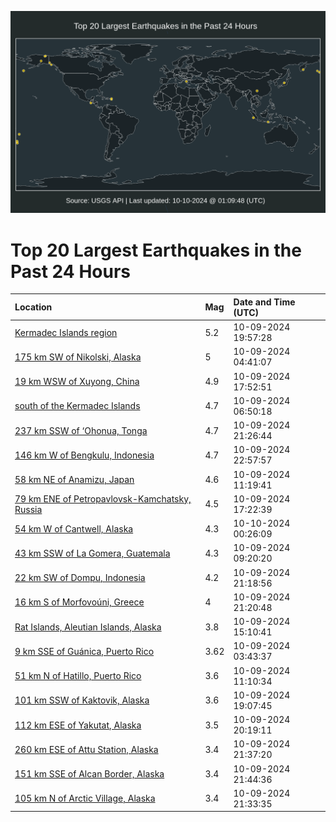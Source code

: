 ![Map](./map.png)

# Top 20 Largest Earthquakes in the Past 24 Hours

| Location | Mag | Date and Time (UTC) |
|:---|:---|:---|
| [Kermadec Islands region](https://earthquake.usgs.gov/earthquakes/eventpage/us6000nxmm) | 5.2 | 10-09-2024 19:57:28 |
| [175 km SW of Nikolski, Alaska](https://earthquake.usgs.gov/earthquakes/eventpage/us6000nxg5) | 5 | 10-09-2024 04:41:07 |
| [19 km WSW of Xuyong, China](https://earthquake.usgs.gov/earthquakes/eventpage/us6000nxlt) | 4.9 | 10-09-2024 17:52:51 |
| [south of the Kermadec Islands](https://earthquake.usgs.gov/earthquakes/eventpage/us6000nxgy) | 4.7 | 10-09-2024 06:50:18 |
| [237 km SSW of ‘Ohonua, Tonga](https://earthquake.usgs.gov/earthquakes/eventpage/us6000nxnq) | 4.7 | 10-09-2024 21:26:44 |
| [146 km W of Bengkulu, Indonesia](https://earthquake.usgs.gov/earthquakes/eventpage/us6000nxpk) | 4.7 | 10-09-2024 22:57:57 |
| [58 km NE of Anamizu, Japan](https://earthquake.usgs.gov/earthquakes/eventpage/us6000nxhs) | 4.6 | 10-09-2024 11:19:41 |
| [79 km ENE of Petropavlovsk-Kamchatsky, Russia](https://earthquake.usgs.gov/earthquakes/eventpage/us6000nxld) | 4.5 | 10-09-2024 17:22:39 |
| [54 km W of Cantwell, Alaska](https://earthquake.usgs.gov/earthquakes/eventpage/ak024d1os5jt) | 4.3 | 10-10-2024 00:26:09 |
| [43 km SSW of La Gomera, Guatemala](https://earthquake.usgs.gov/earthquakes/eventpage/us6000nxhj) | 4.3 | 10-09-2024 09:20:20 |
| [22 km SW of Dompu, Indonesia](https://earthquake.usgs.gov/earthquakes/eventpage/us6000nxn8) | 4.2 | 10-09-2024 21:18:56 |
| [16 km S of Morfovoúni, Greece](https://earthquake.usgs.gov/earthquakes/eventpage/us6000nxn5) | 4 | 10-09-2024 21:20:48 |
| [Rat Islands, Aleutian Islands, Alaska](https://earthquake.usgs.gov/earthquakes/eventpage/us6000nxkt) | 3.8 | 10-09-2024 15:10:41 |
| [9 km SSE of Guánica, Puerto Rico](https://earthquake.usgs.gov/earthquakes/eventpage/pr2024283000) | 3.62 | 10-09-2024 03:43:37 |
| [51 km N of Hatillo, Puerto Rico](https://earthquake.usgs.gov/earthquakes/eventpage/pr2024283001) | 3.6 | 10-09-2024 11:10:34 |
| [101 km SSW of Kaktovik, Alaska](https://earthquake.usgs.gov/earthquakes/eventpage/ak024d0cg203) | 3.6 | 10-09-2024 19:07:45 |
| [112 km ESE of Yakutat, Alaska](https://earthquake.usgs.gov/earthquakes/eventpage/ak024d0d3zdq) | 3.5 | 10-09-2024 20:19:11 |
| [260 km ESE of Attu Station, Alaska](https://earthquake.usgs.gov/earthquakes/eventpage/us6000nxnx) | 3.4 | 10-09-2024 21:37:20 |
| [151 km SSE of Alcan Border, Alaska](https://earthquake.usgs.gov/earthquakes/eventpage/ak024d0dutqb) | 3.4 | 10-09-2024 21:44:36 |
| [105 km N of Arctic Village, Alaska](https://earthquake.usgs.gov/earthquakes/eventpage/ak024d0dsgge) | 3.4 | 10-09-2024 21:33:35 |
